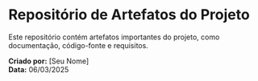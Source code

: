 # Repositório de Artefatos do Projeto

Este repositório contém artefatos importantes do projeto, como documentação, código-fonte e requisitos.

**Criado por:** [Seu Nome]  
**Data:** 06/03/2025
